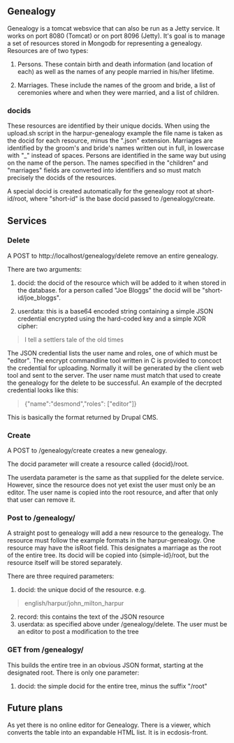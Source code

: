 ## Genealogy

Genealogy is a tomcat websvice that can also be run as a Jetty service. It 
works on port 8080 (Tomcat) or on port 8096 (Jetty). It's goal is to manage 
a set of resources stored in Mongodb for representing a genealogy. 
Resources are of two types:

1. Persons. These contain birth and death information (and location of 
each) as well as the names of any people married in his/her lifetime.

2. Marriages. These include the names of the groom and bride, a list of 
ceremonies where and when they were married, and a list of children.

### docids
These resources are identified by their unique docids. When using the 
upload.sh script in the harpur-genealogy example the file name is taken as 
the docid for each resource, minus the ".json" extension. Marriages are 
identified by the groom's and bride's names written out in full, in 
lowercase with "_" instead of spaces. Persons are identified in the same 
way but using on the name of the person. The names specified in the 
"children" and "marriages" fields are converted into identifiers and so 
must match precisely the docids of the resources. 

A special docid is created automatically for the genealogy root at 
short-id/root, where "short-id" is the base docid passed to 
/genealogy/create.

## Services

### Delete
A POST to http://localhost/genealogy/delete remove an entire genealogy.

There are two arguments:

1. docid: the docid of the resource which will be added to it when stored 
in the database. for a person called "Joe Bloggs" the docid will be 
"short-id/joe_bloggs".

2. userdata: this is a base64 encoded string containing a simple JSON 
credential encrypted using the hard-coded key and a simple XOR cipher:

> I tell a settlers tale of the old times

The JSON credential lists the user name and roles, one of which must be 
"editor". The encrypt commandline tool written in C is provided to concoct 
the credential for uploading. Normally it will be generated by the client 
web tool and sent to the server. The user name must match that used to 
create the genealogy for the delete to be successful.
An example of the decrpted credential looks like this:

> {"name":"desmond","roles": ["editor"]}

This is basically the format returned by Drupal CMS.

### Create
A POST to /genealogy/create creates a new genealogy. 

The docid parameter will create a resource called {docid}/root. 

The userdata parameter is the same as that supplied for the delete service. 
However, since the resource does not yet exist the user must only be an 
editor. The user name is copied into the root resource, and after that only 
that user can remove it.

### Post to /genealogy/

A straight post to genealogy will add a new resource to the genealogy. The 
resource must follow the example formats in the harpur-genealogy. One 
resource may have the isRoot field. This designates a marriage as the root 
of the entire tree. Its docid will be copied into {simple-id}/root, but the 
resource itself will be stored separately.

There are three required parameters:

1. docid: the unique docid of the resource. e.g. 
> english/harpur/john_milton_harpur
2. record: this contains the text of the JSON resource
3. userdata: as specified above under /genealogy/delete. The user must be 
an editor to post a modification to the tree

### GET from /genealogy/

This builds the entire tree in an obvious JSON format, starting at the designated root. There is only one parameter:

1. docid: the simple docid for the entire tree, minus the suffix "/root"

## Future plans

As yet there is no online editor for Genealogy. There is a viewer, which 
converts the table into an expandable HTML list. It is in ecdosis-front.
